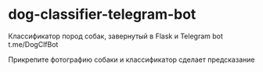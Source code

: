 # dog-classifier-telegram-bot
Классификатор пород собак, завернутый в Flask и Telegram bot t.me/DogClfBot

Прикрепите фотографию собаки и классификатор сделает предсказание
